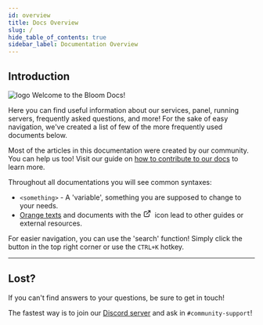 ```yaml
---
id: overview
title: Docs Overview
slug: /
hide_table_of_contents: true
sidebar_label: Documentation Overview
---
```


## Introduction

<img src="/getting_started/overview/2.png" alt="logo" className="float-right small"/>
Welcome to the Bloom Docs!

Here you can find useful information about our services, panel, running servers, frequently asked questions, and more!
For the sake of easy navigation, we've created a list of few of the more frequently used documents below.

Most of the articles in this documentation were created by our community. 
You can help us too! Visit our guide on 
[how to contribute to our docs](https://github.com/Bloom-host/BloomDocs/blob/master/README.md) to learn more.

Throughout all documentations you will see common syntaxes:

- `<something>` - A 'variable', something you are supposed to change to your needs.
- [Orange texts](.) and documents with the 
  <svg xmlns="http://www.w3.org/2000/svg" width="16" height="16" viewBox="0 0 24 24" fill="none" stroke="currentColor" stroke-width="2" stroke-linecap="round" stroke-linejoin="round" class="feather feather-external-link"><path d="M18 13v6a2 2 0 0 1-2 2H5a2 2 0 0 1-2-2V8a2 2 0 0 1 2-2h6"></path><polyline points="15 3 21 3 21 9"></polyline><line x1="10" y1="14" x2="21" y2="3"></line></svg>&nbsp;
  icon lead to other guides or external resources.

For easier navigation, you can use the 'search' function! 
Simply click the button in the top right corner or use the `CTRL+K` hotkey.

---

## Lost?

If you can't find answers to your questions, be sure to get in touch!

The fastest way is to join our [Discord server](https://discord.gg/bloom) and ask in `#community-support`!
